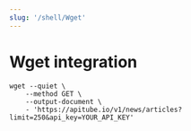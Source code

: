 ```yaml
---
slug: '/shell/Wget'
---
```


# Wget integration

```shell
wget --quiet \
	--method GET \
	--output-document \
	- 'https://apitube.io/v1/news/articles?limit=250&api_key=YOUR_API_KEY'
```
